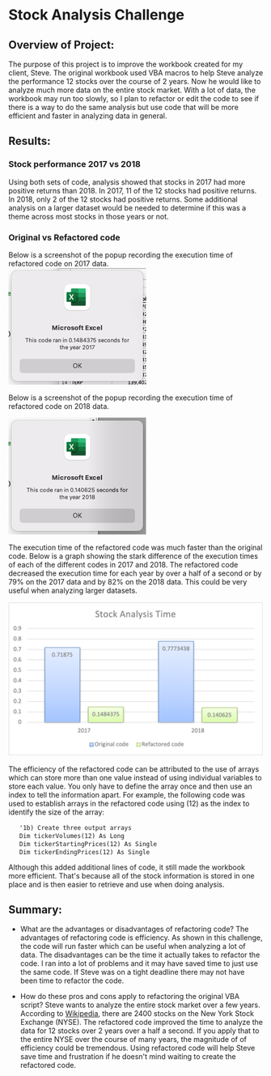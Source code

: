 # Stock Analysis Challenge

## Overview of Project: 
The purpose of this project is to improve the workbook created for my client, Steve. The original workbook used VBA macros to help Steve analyze the performance 12 stocks over the course of 2 years. Now he would like to analyze much more data on the entire stock market. With a lot of data, the workbook may run too slowly, so I plan to refactor or edit the code to see if there is a way to do the same analysis but use code that will be more efficient and faster in analyzing data in general.  
## Results: 

### Stock performance 2017 vs 2018
Using both sets of code, analysis showed that stocks in 2017 had more positive returns than 2018. In 2017, 11 of the 12 stocks had positive returns.  In 2018, only 2 of the 12 stocks had positive returns.  Some additional analysis on a larger dataset would be needed to determine if this was a theme across most stocks in those years or not. 

### Original vs Refactored code
Below is a screenshot of the popup recording the execution time of refactored code on 2017 data.                                                                    
![2017-screenshot](https://github.com/ereekaj/stock-analysis/blob/main/Resources/VBA_Challenge_2017.png)

Below is a screenshot of the popup recording the execution time of refactored code on 2018 data.                                              

![2018-screenshot](https://github.com/ereekaj/stock-analysis/blob/main/Resources/VBA_Challenge_2018.png)

The execution time of the refactored code was much faster than the original code. Below is a graph showing the stark difference of the execution times of each of the different codes in 2017 and 2018. The refactored code decreased the execution time for each year by over a half of a second or by 79% on the 2017 data and by 82% on the 2018 data.  This could be very useful when analyzing larger datasets. 

![graph-time-comparison.png](https://github.com/ereekaj/stock-analysis/blob/main/Resources/Graph-time-comparison.png)

The efficiency of the refactored code can be attributed to the use of arrays which can store more than one value instead of using individual variables to store each value.  You only have to define the array once and then use an index to tell the information apart.  For example, the following code was used to establish arrays in the refactored code using (12) as the index to identify the size of the array:
```
   '1b) Create three output arrays
   Dim tickerVolumes(12) As Long
   Dim tickerStartingPrices(12) As Single
   Dim tickerEndingPrices(12) As Single
```
Although this added additional lines of code, it still made the workbook more efficient. That's because all of the stock information is stored in one place and is then easier to retrieve and use when doing analysis. 

## Summary: 
- What are the advantages or disadvantages of refactoring code?
The advantages of refactoring code is efficiency. As shown in this challenge, the code will run faster which can be useful when analyzing a lot of data.  The disadvantages can be the time it actually takes to refactor the code.  I ran into a lot of problems and it may have saved time to just use the same code. If Steve was on a tight deadline there may not have been time to refactor the code. 

- How do these pros and cons apply to refactoring the original VBA script?
Steve wants to analyze the entire stock market over a few years.  According to [Wikipedia](https://en.wikipedia.org/wiki/New_York_Stock_Exchange), there are 2400 stocks on the New York Stock Exchange (NYSE). The refactored code improved the time to analyze the data for 12 stocks over 2 years over a half a second.  If you apply that to the entire NYSE over the course of many years, the magnitude of of efficiency could be tremendous.  Using refactored code will help Steve save time and frustration if he doesn't mind waiting to create the refactored code. 
